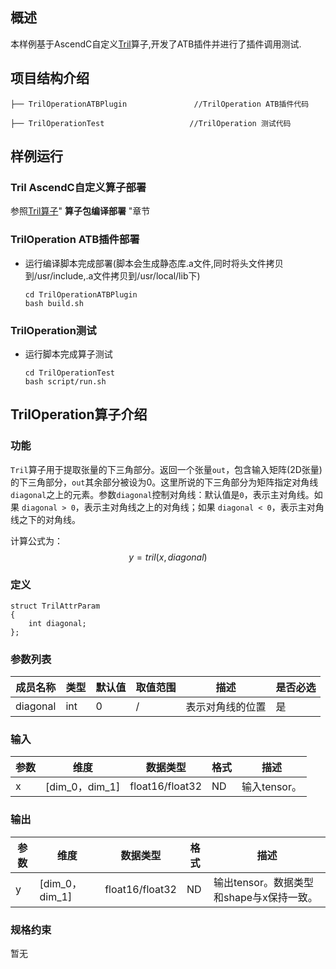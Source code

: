 ## 概述

本样例基于AscendC自定义[Tril](https://gitee.com/ascend/cann-ops/tree/master/src/math/Tril)算子,开发了ATB插件并进行了插件调用测试.

## 项目结构介绍

```
├── TrilOperationATBPlugin               //TrilOperation ATB插件代码

├── TrilOperationTest                   //TrilOperation 测试代码
```

## 样例运行

### Tril AscendC自定义算子部署

参照[Tril算子](https://gitee.com/ascend/cann-ops/tree/master/src/math/tril)" **算子包编译部署** "章节

### TrilOperation ATB插件部署

- 运行编译脚本完成部署(脚本会生成静态库.a文件,同时将头文件拷贝到/usr/include,.a文件拷贝到/usr/local/lib下)

  ```
  cd TrilOperationATBPlugin
  bash build.sh
  ```

### TrilOperation测试

- 运行脚本完成算子测试

  ```shell
  cd TrilOperationTest  
  bash script/run.sh
  ```

## TrilOperation算子介绍

### 功能
`Tril`算子用于提取张量的下三角部分。返回一个张量`out`，包含输入矩阵(2D张量)的下三角部分，`out`其余部分被设为0。这里所说的下三角部分为矩阵指定对角线`diagonal`之上的元素。参数`diagonal`控制对角线：默认值是`0`，表示主对角线。如果 `diagonal > 0`，表示主对角线之上的对角线；如果 `diagonal < 0`，表示主对角线之下的对角线。

计算公式为：
  $$
  y = tril(x, diagonal)
  $$

### 定义

```
struct TrilAttrParam
{
    int diagonal;
};
```

### 参数列表

| **成员名称** | 类型         | 默认值 | 取值范围 | **描述**                  | 是否必选 |
| ------------ | ------------ | ------ | -------- | ------------------------- | -------- |
| diagonal     | int          | 0      | /        | 表示对角线的位置          | 是       |




### 输入

| **参数** | **维度**                   | **数据类型**    | **格式** | 描述                                     |
| -------- | -------------------------- | --------------- | -------- | ---------------------------------------- |
| x        | [dim_0，dim_1] | float16/float32 | ND       | 输入tensor。                             |

### 输出

| **参数** | **维度**                   | **数据类型**    | **格式** | 描述                                     |
| -------- | -------------------------- | --------------- | -------- | ---------------------------------------- |
| y        | [dim_0，dim_1] | float16/float32 | ND       | 输出tensor。数据类型和shape与x保持一致。 |

### 规格约束

暂无
